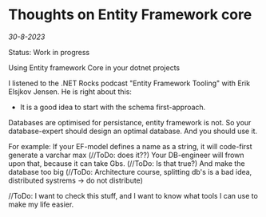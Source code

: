# Thoughts on Entity Framework core
*30-8-2023*

Status: Work in progress

Using Entity framework Core in your dotnet projects

I listened to the .NET Rocks podcast "Entity Framework Tooling" with Erik Elsjkov Jensen. He is right about this:

- It is a good idea to start with the schema first-approach.

Databases are optimised for persistance, entity framework is not. So your database-expert should design an optimal database. And you should use it. 

For example: If your EF-model defines a name as a string, it will code-first generate a varchar max (//ToDo: does it??)
Your DB-engineer will frown upon that, because it can take Gbs. (//ToDo: Is that true?) And make the database too big (//ToDo: Architecture course, splitting db's is a bad idea, distributed systrems -> do not distribute)

//ToDo: I want to check this stuff, and I want to know what tools I can use to make my life easier.